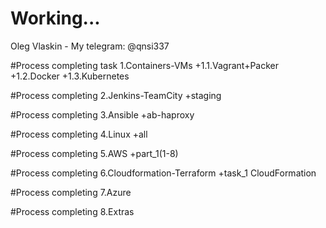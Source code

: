 # Working...
Oleg Vlaskin - My telegram: @qnsi337

#Process сompleting task 1.Containers-VMs
+1.1.Vagrant+Packer 
+1.2.Docker 
+1.3.Kubernetes 

#Process сompleting 2.Jenkins-TeamCity
+staging

#Process сompleting 3.Ansible 
+ab-haproxy

#Process сompleting 4.Linux
+all

#Process сompleting 5.AWS
+part_1(1-8)

#Process сompleting 6.Cloudformation-Terraform
+task_1 CloudFormation

#Process сompleting 7.Azure

#Process сompleting 8.Extras

